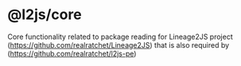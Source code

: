 # @l2js/core
Core functionality related to package reading for Lineage2JS project (https://github.com/realratchet/Lineage2JS) that is also required by (https://github.com/realratchet/l2js-pe)


